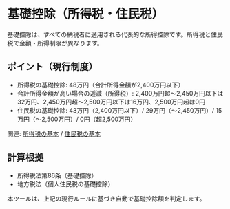 # 基礎控除（所得税・住民税）

基礎控除は、すべての納税者に適用される代表的な所得控除です。所得税と住民税で金額・所得制限が異なります。

## ポイント（現行制度）
- 所得税の基礎控除: 48万円（合計所得金額が2,400万円以下）
- 合計所得金額が高い場合の逓減（所得税）: 2,400万円超〜2,450万円以下は32万円、2,450万円超〜2,500万円以下は16万円、2,500万円超は0円
- 住民税の基礎控除: 43万円（2,400万円以下）/ 29万円（〜2,450万円）/ 15万円（〜2,500万円）/ 0円（超2,500万円）

関連: [所得税の基本](所得税の基本.md) / [住民税の基本](住民税の基本.md)

## 計算根拠
- 所得税法第86条（基礎控除）
- 地方税法（個人住民税の基礎控除）

本ツールは、上記の現行ルールに基づき自動で基礎控除額を判定します。
